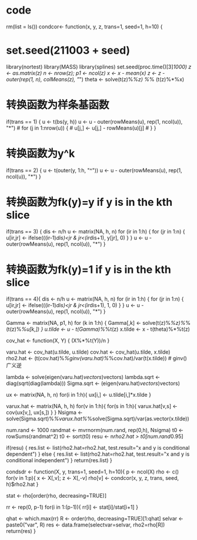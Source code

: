 # code
rm(list = ls())
condcor<- function(x, y, z, trans=1, seed=1, h=10) {
  # set.seed(211003 + seed)
  library(nortest)
  library(MASS)
  library(splines)
  set.seed(proc.time()[3]*1000)
  z <- as.matrix(z)
  n <- nrow(z); p1 <- ncol(z)
  x <- x - mean(x)
  z <- z - outer(rep(1, n), colMeans(z), "*")
  theta <- solve(t(z)%*%z) %*% (t(z)%*%x)
  
  # 转换函数为样条基函数
  if(trans == 1) {
    u <- t(bs(y, h))
    u <- u - outer(rowMeans(u), rep(1, ncol(u)), "*")
    # for (j in 1:nrow(u)) {
    #   u[j,] <- u[j,] - rowMeans(u)[j]
    # }
  }
  
  # 转换函数为y^k
  if(trans == 2) {
    u <- t(outer(y, 1:h, "^"))
    u <- u - outer(rowMeans(u), rep(1, ncol(u)), "*")
  }
  
  # 转换函数为fk(y)=y if y is in the kth slice
  if(trans == 3) {
    dis <- n/h
    u <- matrix(NA, h, n)
    for (ir in 1:h) {
      for (jr in 1:n) {
        u[ir,jr] <- ifelse(((ir-1)*dis)<jr & jr<(ir*dis+1), y[jr], 0)
      }
    }
    u <- u - outer(rowMeans(u), rep(1, ncol(u)), "*")
  }
  
  # 转换函数为fk(y)=1 if y is in the kth slice 
  if(trans == 4){
    dis <- n/h
    u <- matrix(NA, h, n)
    for (ir in 1:h) {
      for (jr in 1:n) {
        u[ir,jr] <- ifelse(((ir-1)*dis)<jr & jr<(ir*dis+1), 1, 0)
      }
    }
    u <- u - outer(rowMeans(u), rep(1, ncol(u)), "*")
  }
  
  Gamma <- matrix(NA, p1, h)
  for (k in 1:h) {
    Gamma[,k] <- solve(t(z)%*%z)%*%(t(z)%*%u[k,])
  }
  u.tilde <- u - t(Gamma)%*%t(z)
  x.tilde <- x - t(theta)%*%t(z)
  
  cov_hat <- function(X, Y) {
    (X%*%t(Y))/n
  }
  
  varu.hat <- cov_hat(u.tilde, u.tilde)
  cov.hat <- cov_hat(u.tilde, x.tilde)
  rho2.hat <- (t(cov.hat)%*%ginv(varu.hat)%*%cov.hat)/var(t(x.tilde)) # ginv()广义逆
  
  lambda <- solve(eigen(varu.hat)$vectors)%*%(varu.hat)%*%(eigen(varu.hat)$vectors)
  lambda.sqrt <- diag(sqrt(diag(lambda)))
  Sigma.sqrt <- (eigen(varu.hat)$vectors)%*%lambda.sqrt%*%solve(eigen(varu.hat)$vectors)
  
  ux <- matrix(NA, h, n)
  for(i in 1:h){
    ux[i,] <- u.tilde[i,]*x.tilde
  }
  
  varux.hat <- matrix(NA, h, h)
  for(v in 1:h){
    for(s in 1:h){
      varux.hat[v,s] <- cov(ux[v,], ux[s,])
    }
  }
  Nsigma <- solve(Sigma.sqrt)%*%varux.hat%*%solve(Sigma.sqrt)/var(as.vector(x.tilde))
  
  num.rand <- 1000
  randmat <- mvrnorm(num.rand, rep(0,h), Nsigma)
  t0 <- rowSums(randmat^2)
  t0 <- sort(t0)
  resu <- n*rho2.hat > t0[num.rand*0.95]
  
  if(resu) {
    res.list <- list(rho2.hat=rho2.hat, test.result="x and y is conditional dependent")
  } else {
    res.list <- list(rho2.hat=rho2.hat, test.result="x and y is conditional independent")
  }
  return(res.list)
}

condsdr <- function(X, y, trans=1, seed=1, h=10){
  p <- ncol(X)
  rho <- c()
  for(v in 1:p){
    x <- X[,v]; z <- X[,-v]
    rho[v] <- condcor(x, y, z, trans, seed, h)$rho2.hat
  }
  
  stat <- rho[order(rho, decreasing=TRUE)]
  
  rr <- rep(0, p-1)
  for(i in 1:(p-1)){
    rr[i] <- stat[i]/stat[i+1]
  }
  
  qhat <- which.max(rr)
  R <- order(rho, decreasing=TRUE)[1:qhat]
  selvar <- paste0("var", R)
  res <- data.frame(selectvar=selvar, rho2=rho[R])
  return(res)
}

